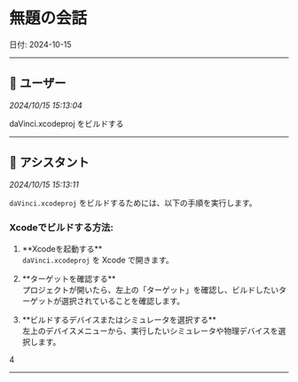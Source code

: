 # 無題の会話

日付: 2024-10-15

---

## 👤 ユーザー
*2024/10/15 15:13:04*

daVinci.xcodeproj をビルドする

---

## 🤖 アシスタント
*2024/10/15 15:13:11*

`daVinci.xcodeproj` をビルドするためには、以下の手順を実行します。

### Xcodeでビルドする方法:
1. \*\*Xcodeを起動する\*\*  
   `daVinci.xcodeproj` を Xcode で開きます。
   
2. \*\*ターゲットを確認する\*\*  
   プロジェクトが開いたら、左上の「ターゲット」を確認し、ビルドしたいターゲットが選択されていることを確認します。

3. \*\*ビルドするデバイスまたはシミュレータを選択する\*\*  
   左上のデバイスメニューから、実行したいシミュレータや物理デバイスを選択します。

4

---
